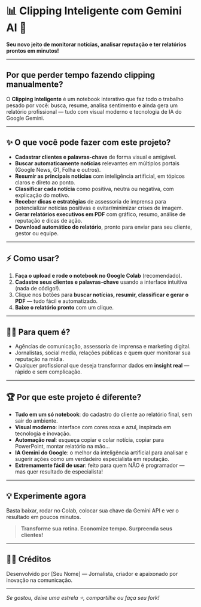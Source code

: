 # 📊 Clipping Inteligente com Gemini AI 🚀

**Seu novo jeito de monitorar notícias, analisar reputação e ter relatórios prontos em minutos!**

---

## Por que perder tempo fazendo clipping manualmente?

O **Clipping Inteligente** é um notebook interativo que faz todo o trabalho pesado por você: busca, resume, analisa sentimento e ainda gera um relatório profissional — tudo com visual moderno e tecnologia de IA do Google Gemini.

---

## ✨ O que você pode fazer com este projeto?

- **Cadastrar clientes e palavras-chave** de forma visual e amigável.
- **Buscar automaticamente notícias** relevantes em múltiplos portais (Google News, G1, Folha e outros).
- **Resumir as principais notícias** com inteligência artificial, em tópicos claros e direto ao ponto.
- **Classificar cada notícia** como positiva, neutra ou negativa, com explicação do motivo.
- **Receber dicas e estratégias** de assessoria de imprensa para potencializar notícias positivas e evitar/minimizar crises de imagem.
- **Gerar relatórios executivos em PDF** com gráfico, resumo, análise de reputação e dicas de ação.
- **Download automático do relatório**, pronto para enviar para seu cliente, gestor ou equipe.

---

## ⚡ Como usar?

1. **Faça o upload e rode o notebook no Google Colab** (recomendado).
2. **Cadastre seus clientes e palavras-chave** usando a interface intuitiva (nada de código!).
3. Clique nos botões para **buscar notícias, resumir, classificar e gerar o PDF** — tudo fácil e automatizado.
4. **Baixe o relatório pronto** com um clique.

---

## 🧑‍💼 Para quem é?

- Agências de comunicação, assessoria de imprensa e marketing digital.
- Jornalistas, social media, relações públicas e quem quer monitorar sua reputação na mídia.
- Qualquer profissional que deseja transformar dados em **insight real** — rápido e sem complicação.

---

## 🏆 Por que este projeto é diferente?

- **Tudo em um só notebook**: do cadastro do cliente ao relatório final, sem sair do ambiente.
- **Visual moderno**: interface com cores roxa e azul, inspirada em tecnologia e inovação.
- **Automação real**: esqueça copiar e colar notícia, copiar para PowerPoint, montar relatório na mão...
- **IA Gemini do Google**: o melhor da inteligência artificial para analisar e sugerir ações como um verdadeiro especialista em reputação.
- **Extremamente fácil de usar**: feito para quem NÃO é programador — mas quer resultado de especialista!

---

## 💡 Experimente agora

Basta baixar, rodar no Colab, colocar sua chave da Gemini API e ver o resultado em poucos minutos.

> **Transforme sua rotina. Economize tempo. Surpreenda seus clientes!**

---

## 👨‍💻 Créditos

Desenvolvido por [Seu Nome] — Jornalista, criador e apaixonado por inovação na comunicação.

---

*Se gostou, deixe uma estrela ⭐, compartilhe ou faça seu fork!*
